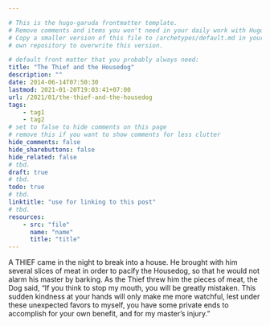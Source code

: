 ```yaml
---

# This is the hugo-garuda frontmatter template.
# Remove comments and items you won't need in your daily work with Hugo.
# Copy a smaller version of this file to /archetypes/default.md in your
# own repository to overwrite this version.

# default front matter that you probably always need:
title: "The Thief and the Housedog"
description: ""
date: 2014-06-14T07:50:30
lastmod: 2021-01-20T19:03:41+07:00
url: /2021/01/the-thief-and-the-housedog
tags:
    - tag1
    - tag2
# set to false to hide comments on this page
# remove this if you want to show comments for less clutter
hide_comments: false
hide_sharebuttons: false
hide_related: false
# tbd.
draft: true
# tbd.
todo: true
# tbd.
linktitle: "use for linking to this post"
# tbd.
resources:
    - src: "file"
      name: "name"
      title: "title"
---
```

A THIEF came in the night to break into a house. He brought with him several slices of meat in order to pacify the Housedog, so that he would not alarm his master by barking. As the Thief threw him the pieces of meat, the Dog said, “If you think to stop my mouth, you will be greatly mistaken. This sudden kindness at your hands will only make me more watchful, lest under these unexpected favors to myself, you have some private ends to accomplish for your own benefit, and for my master’s injury.”
